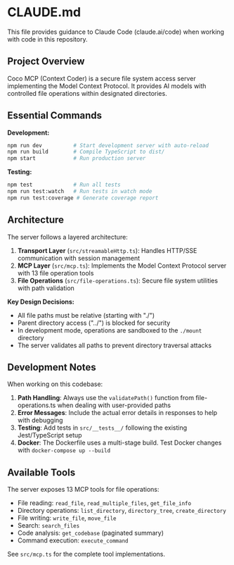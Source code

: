 # CLAUDE.md

This file provides guidance to Claude Code (claude.ai/code) when working with code in this repository.

## Project Overview

Coco MCP (Context Coder) is a secure file system access server implementing the Model Context Protocol. It provides AI models with controlled file operations within designated directories.

## Essential Commands

**Development:**
```bash
npm run dev          # Start development server with auto-reload
npm run build        # Compile TypeScript to dist/
npm start            # Run production server
```

**Testing:**
```bash
npm test             # Run all tests
npm run test:watch   # Run tests in watch mode
npm run test:coverage # Generate coverage report
```

## Architecture

The server follows a layered architecture:

1. **Transport Layer** (`src/streamableHttp.ts`): Handles HTTP/SSE communication with session management
2. **MCP Layer** (`src/mcp.ts`): Implements the Model Context Protocol server with 13 file operation tools
3. **File Operations** (`src/file-operations.ts`): Secure file system utilities with path validation

**Key Design Decisions:**
- All file paths must be relative (starting with "./")
- Parent directory access ("../") is blocked for security
- In development mode, operations are sandboxed to the `./mount` directory
- The server validates all paths to prevent directory traversal attacks

## Development Notes

When working on this codebase:

1. **Path Handling**: Always use the `validatePath()` function from file-operations.ts when dealing with user-provided paths
2. **Error Messages**: Include the actual error details in responses to help with debugging
3. **Testing**: Add tests in `src/__tests__/` following the existing Jest/TypeScript setup
4. **Docker**: The Dockerfile uses a multi-stage build. Test Docker changes with `docker-compose up --build`

## Available Tools

The server exposes 13 MCP tools for file operations:
- File reading: `read_file`, `read_multiple_files`, `get_file_info`
- Directory operations: `list_directory`, `directory_tree`, `create_directory`
- File writing: `write_file`, `move_file`
- Search: `search_files`
- Code analysis: `get_codebase` (paginated summary)
- Command execution: `execute_command`

See `src/mcp.ts` for the complete tool implementations.